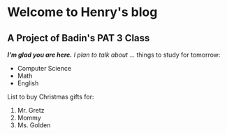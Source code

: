 # Welcome to Henry's blog
## A Project of Badin's PAT 3 Class

***I'm glad you are here.** I plan to talk about ...*
things to study for tomorrow:
* Computer Science
* Math
* English

List to buy Christmas gifts for:
1. Mr. Gretz
2. Mommy
3. Ms. Golden
